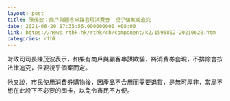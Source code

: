 ```yaml
---
layout: post
title: 陳茂波：商戶與顧客串謀套現消費券　視乎個案或追究
date: 2021-06-20 17:35:56.000000000 +08:00
link: https://news.rthk.hk/rthk/ch/component/k2/1596802-20210620.htm
categories: rthk
---
```


財政司司長陳茂波表示，如果有商戶與顧客串謀欺騙，將消費券套現，不排除會按法律追究，但要視乎個案而定。

他又說，市民使用消費券購物後，因產品不合用而需要退貨，是無可厚非，當局不想在此設下不必要的關卡，以免令市民不方便。
